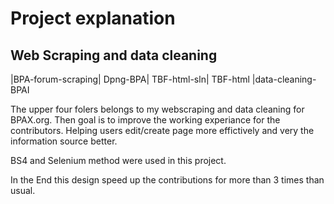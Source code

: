 # Project explanation


## Web Scraping and data cleaning
|BPA-forum-scraping| Dpng-BPA| TBF-html-sln| TBF-html |data-cleaning-BPAI 
    

The upper four folers belongs to my webscraping and data cleaning for BPAX.org. Then goal is to improve the working experiance for the contributors. Helping users edit/create page more effictively and very the information source better.

BS4 and Selenium method were used in this project.

In the End this design speed up the contributions for more than 3 times than usual.



## 
